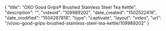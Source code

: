 {
    "title": "OXO Good Grips&reg; Brushed Stainless Steel Tea Kettle",
    "description": "",
    "videoid": "109989202",
    "date_created": "1502522419",
    "date_modified": "1504287818",
    "type": "captivate",
    "layout": "video",
    "url": "\/v\/oxo-good-grips-brushed-stainless-steel-tea-kettle\/109989202"
}
